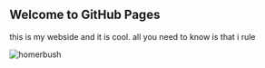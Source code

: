 ## Welcome to GitHub Pages

this is my webside and it is cool.
all you need to know is that i rule

![homerbush](https://i.pinimg.com/originals/45/bc/2e/45bc2e15216ccebb108abcb7757e6aed.jpg)
